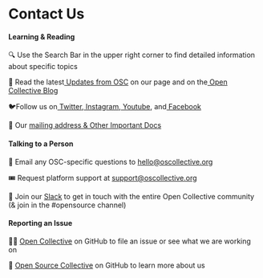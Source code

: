 # Contact Us

#### Learning & Reading

🔍 Use the Search Bar in the upper right corner to find detailed information about specific topics

🌱 Read the latest[ Updates from OSC](https://opencollective.com/opensource/updates) on our page and on the[ Open Collective Blog](https://blog.opencollective.com)

:bird:Follow us on[ Twitter](https://twitter.com/opencollect),[ Instagram](https://www.instagram.com/opencollective/),[ Youtube](https://www.youtube.com/c/OpenCollective), and[ Facebook](https://www.facebook.com/OpenCollect)

📍 Our [mailing address & Other Important Docs](official-info-and-docs.md)

#### Talking to a Person

💌 Email any OSC-specific questions to [hello@oscollective.org](mailto:hello@oscollective.org)&#x20;

🎟  Request platform support at [support@oscollective.org](mailto:support@opencollective.com)

💬 Join our [Slack](https://slack.opencollective.com/) to get in touch with the entire Open Collective community (& join in the #opensource channel)

#### Reporting an Issue

👩‍💻 [Open Collective](https://github.com/opencollective) on GitHub to file an issue or see what we are working on

💾 [Open Source Collective](https://github.com/Open-Source-Collective) on GitHub to learn more about us





